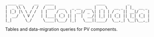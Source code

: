 
     ____ __     __   ____                   ____          _         
    |  _ \\ \   / /  / ___| ___   _ __  ___ |  _ \   __ _ | |_  __ _ 
    | |_) |\ \ / /  | |    / _ \ | '__|/ _ \| | | | / _` || __|/ _` |
    |  __/  \ V /   | |___| (_) || |  |  __/| |_| || (_| || |_| (_| |
    |_|      \_/     \____|\___/ |_|   \___||____/  \__,_| \__|\__,_|
                                                                  


Tables and data-migration queries for PV components.
